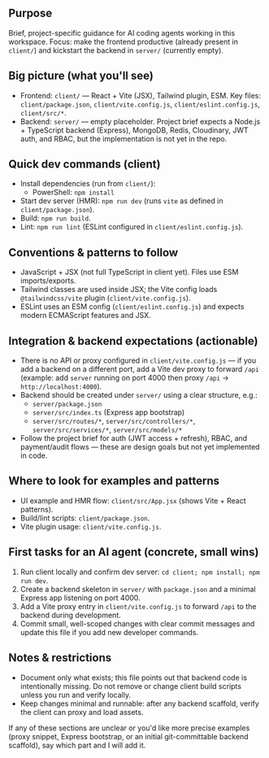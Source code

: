 ## Purpose

Brief, project-specific guidance for AI coding agents working in this workspace. Focus: make the frontend productive (already present in `client/`) and kickstart the backend in `server/` (currently empty).

## Big picture (what you'll see)

- Frontend: `client/` — React + Vite (JSX), Tailwind plugin, ESM. Key files: `client/package.json`, `client/vite.config.js`, `client/eslint.config.js`, `client/src/*`.
- Backend: `server/` — empty placeholder. Project brief expects a Node.js + TypeScript backend (Express), MongoDB, Redis, Cloudinary, JWT auth, and RBAC, but the implementation is not yet in the repo.

## Quick dev commands (client)

- Install dependencies (run from `client/`):
  - PowerShell: `npm install`
- Start dev server (HMR): `npm run dev` (runs `vite` as defined in `client/package.json`).
- Build: `npm run build`.
- Lint: `npm run lint` (ESLint configured in `client/eslint.config.js`).

## Conventions & patterns to follow

- JavaScript + JSX (not full TypeScript in client yet). Files use ESM imports/exports.
- Tailwind classes are used inside JSX; the Vite config loads `@tailwindcss/vite` plugin (`client/vite.config.js`).
- ESLint uses an ESM config (`client/eslint.config.js`) and expects modern ECMAScript features and JSX.

## Integration & backend expectations (actionable)

- There is no API or proxy configured in `client/vite.config.js` — if you add a backend on a different port, add a Vite dev proxy to forward `/api` (example: add `server` running on port 4000 then proxy `/api` -> `http://localhost:4000`).
- Backend should be created under `server/` using a clear structure, e.g.:
  - `server/package.json`
  - `server/src/index.ts` (Express app bootstrap)
  - `server/src/routes/*`, `server/src/controllers/*`, `server/src/services/*`, `server/src/models/*`
- Follow the project brief for auth (JWT access + refresh), RBAC, and payment/audit flows — these are design goals but not yet implemented in code.

## Where to look for examples and patterns

- UI example and HMR flow: `client/src/App.jsx` (shows Vite + React patterns).
- Build/lint scripts: `client/package.json`.
- Vite plugin usage: `client/vite.config.js`.

## First tasks for an AI agent (concrete, small wins)

1. Run client locally and confirm dev server: `cd client; npm install; npm run dev`.
2. Create a backend skeleton in `server/` with `package.json` and a minimal Express app listening on port 4000.
3. Add a Vite proxy entry in `client/vite.config.js` to forward `/api` to the backend during development.
4. Commit small, well-scoped changes with clear commit messages and update this file if you add new developer commands.

## Notes & restrictions

- Document only what exists; this file points out that backend code is intentionally missing. Do not remove or change client build scripts unless you run and verify locally.
- Keep changes minimal and runnable: after any backend scaffold, verify the client can proxy and load assets.

If any of these sections are unclear or you'd like more precise examples (proxy snippet, Express bootstrap, or an initial git-committable backend scaffold), say which part and I will add it.
